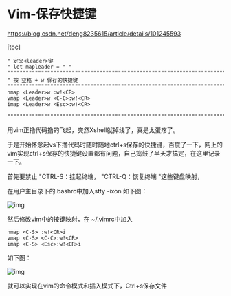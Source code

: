 # Vim-保存快捷键

https://blog.csdn.net/deng8235615/article/details/101245593

[toc]


```
" 定义<leader>键
" let mapleader = " "      
"""""""""""""""""""""""""""""""""""""""""""""""""""""""""""""""""""""""
" 按 空格 + w 保存的快捷键
"""""""""""""""""""""""""""""""""""""""""""""""""""""""""""""""""""""""
nmap <Leader>w :w!<CR>
vmap <Leader>w <C-C>:w!<CR>
imap <Leader>w <Esc>:w!<CR>

"""""""""""""""""""""""""""""""""""""""""""""""""""""""""""""""""""""""
```


用vim正撸代码撸的飞起，突然Xshell就掉线了，真是太蛋疼了。

于是开始怀念起vs下撸代码时随时随地ctrl+s保存的快捷键，百度了一下，网上的vim实现ctrl+s保存的快捷键设置都有问题，自己捣鼓了半天才搞定，在这里记录一下。

 

首先要禁止 "CTRL-S：挂起终端， "CTRL-Q：恢复终端 "这些键盘映射，

在用户主目录下的.bashrc中加入stty -ixon   如下图：


![img](https://images0.cnblogs.com/blog2015/750208/201506/121845215518768.png)

然后修改vim中的按键映射，在 ~/.vimrc中加入

```
nmap <C-S> :w!<CR>i
vmap <C-S> <C-C>:w!<CR>
imap <C-S> <Esc>:w!<CR>i
```

如下图：

![img](https://images0.cnblogs.com/blog2015/750208/201506/121900177694202.png)

就可以实现在vim的命令模式和插入模式下，Ctrl+s保存文件


